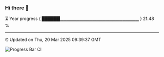 ### Hi there 👋

⏳ Year progress { ██████▁▁▁▁▁▁▁▁▁▁▁▁▁▁▁▁▁▁▁▁▁▁▁▁ } 21.48 %

---

⏰ Updated on Thu, 20 Mar 2025 09:39:37 GMT

![Progress Bar CI](https://github.com/IshwaranRudhara/GIT-ACTION/workflows/Progress%20Bar%20CI/badge.svg)
